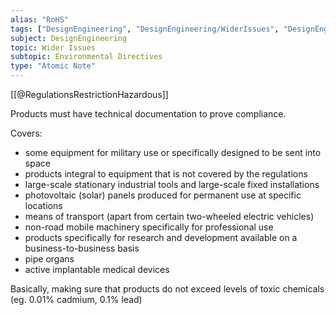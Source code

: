 ```yaml
---
alias: "RoHS"
tags: ["DesignEngineering", "DesignEngineering/WiderIssues", "DesignEngineering/WiderIssues/EnvironmentalDirectives"]
subject: DesignEngineering
topic: Wider Issues
subtopic: Environmental Directives
type: "Atomic Note"
---
```


[[@RegulationsRestrictionHazardous]]

Products must have technical documentation to prove compliance.

Covers:
- some equipment for military use or specifically designed to be sent into space
- products integral to equipment that is not covered by the regulations
- large-scale stationary industrial tools and large-scale fixed installations
- photovoltaic (solar) panels produced for permanent use at specific locations
- means of transport (apart from certain two-wheeled electric vehicles)
- non-road mobile machinery specifically for professional use
- products specifically for research and development available on a business-to-business basis
- pipe organs
- active implantable medical devices


Basically, making sure that products do not exceed levels of toxic chemicals (eg. 0.01% cadmium, 0.1% lead)